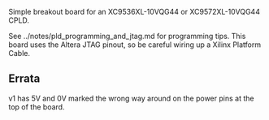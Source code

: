 Simple breakout board for an XC9536XL-10VQG44 or XC9572XL-10VQG44 CPLD.

See ../notes/pld_programming_and_jtag.md for programming tips.  This board
uses the Altera JTAG pinout, so be careful wiring up a Xilinx Platform Cable.

## Errata

v1 has 5V and 0V marked the wrong way around on the power pins at the top of the board.